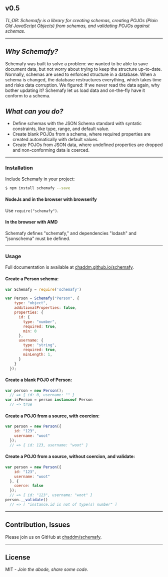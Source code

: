 v0.5
--

*TL;DR: Schemafy is a library for creating schemas, creating POJOs (Plain Old JavaScript Objects) from schemas, and validating POJOs against schemas.*

----------

*Why Schemafy?*
--

Schemafy was built to solve a problem: we wanted to be able to save document data, but not worry about trying to keep the structure up-to-date.  Normally, schemas are used to enforced structure in a database.  When a schema is changed, the database restructures everything, which takes time and risks data corruption.  We figured: If we never read the data again, why bother updating it?  Schemafy let us load data and on-the-fly have it conform to a schema.

*What can you do?*
--

- Define schemas with the JSON Schema standard with syntatic constraints, like type, range, and default value.
- Create blank POJOs from a schema, where required properties are created automatically with default values.
- Create POJOs from JSON data, where undefined properties are dropped and non-conforming data is coerced.

----------

### Installation

Include Schemafy in your project:

```sh
$ npm install schemafy --save
```
#### NodeJs and in the browser with browserify
Use `require("schemafy")`.

#### In the browser with AMD
Schemafy defines "schemafy," and dependencies "lodash" and "jsonschema" must be defined.

----------

### Usage

Full documentation is available at [chaddm.github.io/schemafy](https://chaddm.github.io/schemafy).

#### Create a Person schema:
```javascript
var Schemafy = require('schemafy')

var Person = Schemafy("Person", {
    type: "object",
    additionalProperties: false,
    properties: {
      id: {
        type: "number",
        required: true,
        min: 0
      },
      username: {
        type: "string",
        required: true,
        minLength: 1,
      }
    }
  });
```

#### Create a blank POJO of Person:

```javascript
var person = new Person();
  // => { id: 0, username: "" }
var isPerson = person instanceof Person
  // => true
```

#### Create a POJO from a source, with coercion:

```javascript
var person = new Person({
    id: "123",
    username: "woot"
  });
  // => { id: 123, username: "woot" }
```

#### Create a POJO from a source, without coercion, and validate:

```javascript
var person = new Person({
    id: "123",
    username: "woot"
  }, {
    coerce: false
  });
  // => { id: "123", username: "woot" }
person.__validate()
  // => [ "instance.id is not of type(s) number" ]
```

----------

Contribution, Issues
--

Please join us on GitHub at [chaddm/schemafy](https://github.com/chaddm/schemafy).

----------

License
----

MIT -  *Join the abode, share some code.*


